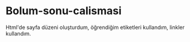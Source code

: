 # Bolum-sonu-calismasi
Html'de sayfa düzeni oluşturdum, öğrendiğim etiketleri kullandım, linkler kullandım.
